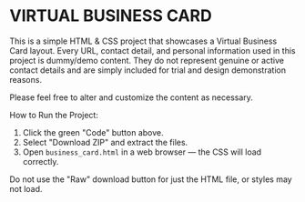# VIRTUAL BUSINESS CARD
This is a simple HTML &amp; CSS project that showcases a Virtual Business Card layout.
Every URL, contact detail, and personal information used in this project is dummy/demo content. They do not represent genuine or active contact details and are simply included for trial and design demonstration reasons.

Please feel free to alter and customize the content as necessary.

 How to Run the Project:

1. Click the green "Code" button above.
2. Select "Download ZIP" and extract the files.
3. Open `business_card.html` in a web browser — the CSS will load correctly.

 Do not use the "Raw" download button for just the HTML file, or styles may not load.

